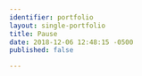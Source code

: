 ```yaml
---
identifier: portfolio
layout: single-portfolio
title: Pause
date: 2018-12-06 12:48:15 -0500
published: false

---
```

